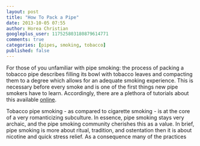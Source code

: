 ```yaml
---
layout: post
title: "How To Pack a Pipe"
date: 2013-10-05 07:55
author: Horea Christian
googleplus_user: 117525803180879614771
comments: true
categories: [pipes, smoking, tobacco]
published: false
---
```


For those of you unfamiliar with pipe smoking: the process of packing a tobacco pipe describes filling its bowl with tobacco leaves and compacting them to a degree which allows for an adequate smoking experience.
This is necessary before every smoke and is one of the first things new pipe smokers have to learn.
Accordingly, there are a plethora of tutorials about this available [online](http://pipesmagazine.com/python/pipe-smoking/tobacco-pipe-packing-methods/).


Tobacco pipe smoking - as compared to cigarette smoking - is at the core of a very romanticizing subculture. 
In essence, pipe smoking stays very archaic, and the pipe smoking community cherishes this as a value.
In brief, pipe smoking is more about ritual, tradition, and ostentation then it is about nicotine and quick stress relief.
As a consequence many of the practices 


